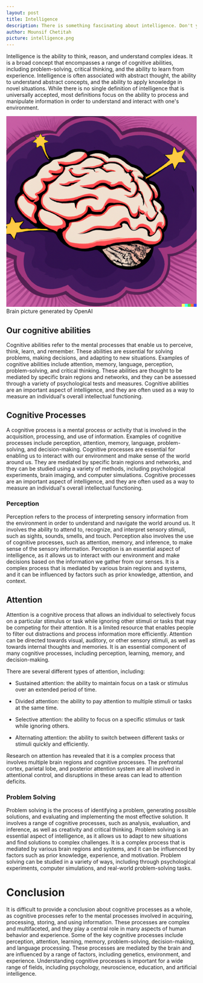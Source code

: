 ```yaml
---
layout: post
title: Intelligence
description: There is something fascinating about intelligence. Don't you think?
author: Mounsif Chetitah
picture: intelligence.png
---
```



Intelligence is the ability to think, reason, and understand complex ideas. It is a broad concept that encompasses a range of cognitive abilities, including problem-solving, critical thinking, and the ability to learn from experience. Intelligence is often associated with abstract thought, the ability to understand abstract concepts, and the ability to apply knowledge in novel situations. While there is no single definition of intelligence that is universally accepted, most definitions focus on the ability to process and manipulate information in order to understand and interact with one's environment.

![Brain picture generated by OpenAI](/assets/images/brain.png)
Brain picture generated by OpenAI

## Our cognitive abilities

Cognitive abilities refer to the mental processes that enable us to perceive, think, learn, and remember. These abilities are essential for solving problems, making decisions, and adapting to new situations. Examples of cognitive abilities include attention, memory, language, perception, problem-solving, and critical thinking. These abilities are thought to be mediated by specific brain regions and networks, and they can be assessed through a variety of psychological tests and measures. Cognitive abilities are an important aspect of intelligence, and they are often used as a way to measure an individual's overall intellectual functioning.


## Cognitive Processes

A cognitive process is a mental process or activity that is involved in the acquisition, processing, and use of information. Examples of cognitive processes include perception, attention, memory, language, problem-solving, and decision-making. Cognitive processes are essential for enabling us to interact with our environment and make sense of the world around us. They are mediated by specific brain regions and networks, and they can be studied using a variety of methods, including psychological experiments, brain imaging, and computer simulations. Cognitive processes are an important aspect of intelligence, and they are often used as a way to measure an individual's overall intellectual functioning.


### Perception

Perception refers to the process of interpreting sensory information from the environment in order to understand and navigate the world around us. It involves the ability to attend to, recognize, and interpret sensory stimuli, such as sights, sounds, smells, and touch. Perception also involves the use of cognitive processes, such as attention, memory, and inference, to make sense of the sensory information. Perception is an essential aspect of intelligence, as it allows us to interact with our environment and make decisions based on the information we gather from our senses. It is a complex process that is mediated by various brain regions and systems, and it can be influenced by factors such as prior knowledge, attention, and context.

## Attention

Attention is a cognitive process that allows an individual to selectively focus on a particular stimulus or task while ignoring other stimuli or tasks that may be competing for their attention. It is a limited resource that enables people to filter out distractions and process information more efficiently. Attention can be directed towards visual, auditory, or other sensory stimuli, as well as towards internal thoughts and memories. It is an essential component of many cognitive processes, including perception, learning, memory, and decision-making.

There are several different types of attention, including:

- Sustained attention: the ability to maintain focus on a task or stimulus over an extended period of time.

- Divided attention: the ability to pay attention to multiple stimuli or tasks at the same time.

- Selective attention: the ability to focus on a specific stimulus or task while ignoring others.

- Alternating attention: the ability to switch between different tasks or stimuli quickly and efficiently.

Research on attention has revealed that it is a complex process that involves multiple brain regions and cognitive processes. The prefrontal cortex, parietal lobe, and posterior attention system are all involved in attentional control, and disruptions in these areas can lead to attention deficits.

### Problem Solving

Problem solving is the process of identifying a problem, generating possible solutions, and evaluating and implementing the most effective solution. It involves a range of cognitive processes, such as analysis, evaluation, and inference, as well as creativity and critical thinking. Problem solving is an essential aspect of intelligence, as it allows us to adapt to new situations and find solutions to complex challenges. It is a complex process that is mediated by various brain regions and systems, and it can be influenced by factors such as prior knowledge, experience, and motivation. Problem solving can be studied in a variety of ways, including through psychological experiments, computer simulations, and real-world problem-solving tasks.


# Conclusion

It is difficult to provide a conclusion about cognitive processes as a whole, as cognitive processes refer to the mental processes involved in acquiring, processing, storing, and using information. These processes are complex and multifaceted, and they play a central role in many aspects of human behavior and experience. Some of the key cognitive processes include perception, attention, learning, memory, problem-solving, decision-making, and language processing. These processes are mediated by the brain and are influenced by a range of factors, including genetics, environment, and experience. Understanding cognitive processes is important for a wide range of fields, including psychology, neuroscience, education, and artificial intelligence.